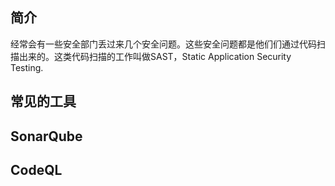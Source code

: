 ## 简介
经常会有一些安全部门丢过来几个安全问题。这些安全问题都是他们们通过代码扫描出来的。这类代码扫描的工作叫做SAST，Static Application Security Testing.

## 常见的工具



## SonarQube



## CodeQL